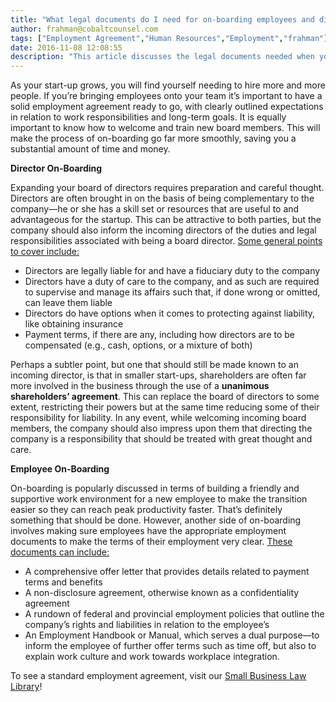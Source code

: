 ```yaml
---
title: "What legal documents do I need for on-boarding employees and directors to my start-up?"
author: frahman@cobaltcounsel.com
tags: ["Employment Agreement","Human Resources","Employment","frahman"]
date: 2016-11-08 12:08:55
description: "This article discusses the legal documents needed when you bring new employees onto your team."
---
```


As your start-up grows, you will find yourself needing to hire more and more people. If you’re bringing employees onto your team it’s important to have a solid employment agreement ready to go, with clearly outlined expectations in relation to work responsibilities and long-term goals. It is equally important to know how to welcome and train new board members. This will make the process of on-boarding go far more smoothly, saving you a substantial amount of time and money.

**Director On-Boarding**

Expanding your board of directors requires preparation and careful thought. Directors are often brought in on the basis of being complementary to the company—he or she has a skill set or resources that are useful to and advantageous for the startup. This can be attractive to both parties, but the company should also inform the incoming directors of the duties and legal responsibilities associated with being a board director. [Some general points to cover include: ](http://blog.clausehound.com/choosing-a-board-of-directors-or-board-of-advisors-for-your-business/)

- Directors are legally liable for and have a fiduciary duty to the company 
- Directors have a duty of care to the company, and as such are required to supervise and manage its affairs such that, if done wrong or omitted, can leave them liable 
- Directors do have options when it comes to protecting against liability, like obtaining insurance
- Payment terms, if there are any, including how directors are to be compensated (e.g., cash, options, or a mixture of both)

Perhaps a subtler point, but one that should still be made known to an incoming director, is that in smaller start-ups, shareholders are often far more involved in the business through the use of a **unanimous shareholders’ agreement**. This can replace the board of directors to some extent, restricting their powers but at the same time reducing some of their responsibility for liability. In any event, while welcoming incoming board members, the company should also impress upon them that directing the company is a responsibility that should be treated with great thought and care. 

**Employee On-Boarding**

On-boarding is popularly discussed in terms of building a friendly and supportive work environment for a new employee to make the transition easier so they can reach peak productivity faster. That’s definitely something that should be done. However, another side of on-boarding involves making sure employees have the appropriate employment documents to make the terms of their employment very clear. [These documents can include:](https://www.cooleygo.com/tips-onboarding-employees-early-stage-companies/)

- A comprehensive offer letter that provides details related to payment terms and benefits 
- A non-disclosure agreement, otherwise known as a confidentiality agreement 
- A rundown of federal and provincial employment policies that outline the company’s rights and liabilities in relation to the employee’s 
- An Employment Handbook or Manual, which serves a dual purpose—to inform the employee of further offer terms such as time off, but also to explain work culture and work towards workplace integration. 

 

To see a standard employment agreement, visit our [Small Business Law Library](https://www.clausehound.com/documents/)!
